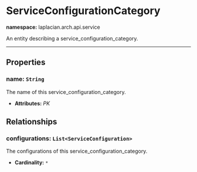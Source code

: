 # **ServiceConfigurationCategory**
**namespace:** laplacian.arch.api.service

An entity describing a service_configuration_category.



---

## Properties

### name: `String`
The name of this service_configuration_category.
- **Attributes:** *PK*

## Relationships

### configurations: `List<ServiceConfiguration>`
The configurations of this service_configuration_category.
- **Cardinality:** `*`